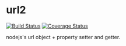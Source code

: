 # url2

[![Build Status](https://travis-ci.org/shishidosoichiro/url2.svg?branch=master)](https://travis-ci.org/shishidosoichiro/url2)
[![Coverage Status](https://coveralls.io/repos/github/shishidosoichiro/url2/badge.svg?branch=master)](https://coveralls.io/github/shishidosoichiro/url2?branch=master)

nodejs's url object + property setter and getter.
